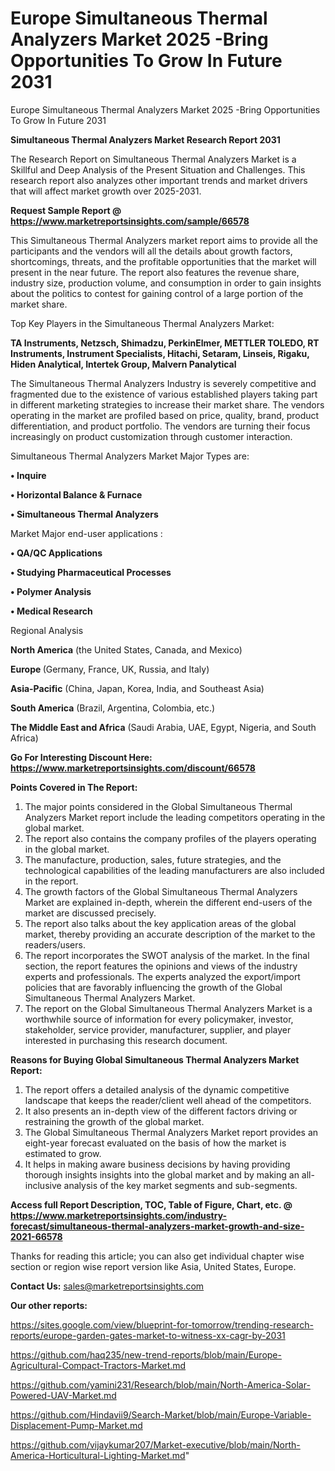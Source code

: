 # Europe Simultaneous Thermal Analyzers Market 2025 -Bring Opportunities To Grow In Future 2031
Europe Simultaneous Thermal Analyzers Market 2025 -Bring Opportunities To Grow In Future 2031

<strong>Simultaneous Thermal Analyzers Market Research Report 2031</strong>

The Research Report on Simultaneous Thermal Analyzers Market is a Skillful and Deep Analysis of the Present Situation and Challenges. This research report also analyzes other important trends and market drivers that will affect market growth over 2025-2031.

<strong>Request Sample Report @ <a href=https://www.marketreportsinsights.com/sample/66578>https://www.marketreportsinsights.com/sample/66578</a></strong>

This Simultaneous Thermal Analyzers market report aims to provide all the participants and the vendors will all the details about growth factors, shortcomings, threats, and the profitable opportunities that the market will present in the near future. The report also features the revenue share, industry size, production volume, and consumption in order to gain insights about the politics to contest for gaining control of a large portion of the market share.

Top Key Players in the Simultaneous Thermal Analyzers Market:

<strong>TA Instruments, Netzsch, Shimadzu, PerkinElmer, METTLER TOLEDO, RT Instruments, Instrument Specialists, Hitachi, Setaram, Linseis, Rigaku, Hiden Analytical, Intertek Group, Malvern Panalytical</strong>

The Simultaneous Thermal Analyzers Industry is severely competitive and fragmented due to the existence of various established players taking part in different marketing strategies to increase their market share. The vendors operating in the market are profiled based on price, quality, brand, product differentiation, and product portfolio. The vendors are turning their focus increasingly on product customization through customer interaction.

Simultaneous Thermal Analyzers Market Major Types are:

<strong>• Inquire

• Horizontal Balance & Furnace

• Simultaneous Thermal Analyzers</strong>

Market Major end-user applications :

<strong>• QA/QC Applications

• Studying Pharmaceutical Processes

• Polymer Analysis

• Medical Research</strong>

Regional Analysis

</u><strong><b>North America</b></strong> (the United States, Canada, and Mexico)

<strong><b>Europe </b></strong>(Germany, France, UK, Russia, and Italy)

<strong><b>Asia-Pacific</b></strong> (China, Japan, Korea, India, and Southeast Asia)

<strong><b>South America</b></strong> (Brazil, Argentina, Colombia, etc.)

<strong><b>The Middle East and Africa</b></strong> (Saudi Arabia, UAE, Egypt, Nigeria, and South Africa)

<strong>Go For Interesting Discount Here: <a href=https://www.marketreportsinsights.com/discount/66578>https://www.marketreportsinsights.com/discount/66578</a></strong>

<strong>Points Covered in The Report:</strong>
<ol>
  <li>The major points considered in the Global Simultaneous Thermal Analyzers Market report include the leading competitors operating in the global market.</li>
  <li>The report also contains the company profiles of the players operating in the global market.</li>
  <li>The manufacture, production, sales, future strategies, and the technological capabilities of the leading manufacturers are also included in the report.</li>
  <li>The growth factors of the Global Simultaneous Thermal Analyzers Market are explained in-depth, wherein the different end-users of the market are discussed precisely.</li>
  <li>The report also talks about the key application areas of the global market, thereby providing an accurate description of the market to the readers/users.</li>
  <li>The report incorporates the SWOT analysis of the market. In the final section, the report features the opinions and views of the industry experts and professionals. The experts analyzed the export/import policies that are favorably influencing the growth of the Global Simultaneous Thermal Analyzers Market.</li>
  <li>The report on the Global Simultaneous Thermal Analyzers Market is a worthwhile source of information for every policymaker, investor, stakeholder, service provider, manufacturer, supplier, and player interested in purchasing this research document.</li>
</ol>
<strong>Reasons for Buying Global Simultaneous Thermal Analyzers Market Report:</strong>

<ol>
  <li>The report offers a detailed analysis of the dynamic competitive landscape that keeps the reader/client well ahead of the competitors.</li>
  <li>It also presents an in-depth view of the different factors driving or restraining the growth of the global market.</li>
  <li>The Global Simultaneous Thermal Analyzers Market report provides an eight-year forecast evaluated on the basis of how the market is estimated to grow.</li>
  <li>It helps in making aware business decisions by having providing thorough insights insights into the global market and by making an all-inclusive analysis of the key market segments and sub-segments.</li>
</ol>
<strong>Access full Report Description, TOC, Table of Figure, Chart, etc. @ <a href=https://www.marketreportsinsights.com/industry-forecast/simultaneous-thermal-analyzers-market-growth-and-size-2021-66578>https://www.marketreportsinsights.com/industry-forecast/simultaneous-thermal-analyzers-market-growth-and-size-2021-66578</a></strong>


Thanks for reading this article; you can also get individual chapter wise section or region wise report version like Asia, United States, Europe.

<strong>Contact Us:</strong>
sales@marketreportsinsights.com

<strong>Our other reports:</strong>

<a href=https://sites.google.com/view/blueprint-for-tomorrow/trending-research-reports/europe-garden-gates-market-to-witness-xx-cagr-by-2031>https://sites.google.com/view/blueprint-for-tomorrow/trending-research-reports/europe-garden-gates-market-to-witness-xx-cagr-by-2031</a>

<a href=https://github.com/haq235/new-trend-reports/blob/main/Europe-Agricultural-Compact-Tractors-Market.md>https://github.com/haq235/new-trend-reports/blob/main/Europe-Agricultural-Compact-Tractors-Market.md</a>

<a href=https://github.com/yamini231/Research/blob/main/North-America-Solar-Powered-UAV-Market.md>https://github.com/yamini231/Research/blob/main/North-America-Solar-Powered-UAV-Market.md</a>

<a href=https://github.com/Hindavii9/Search-Market/blob/main/Europe-Variable-Displacement-Pump-Market.md>https://github.com/Hindavii9/Search-Market/blob/main/Europe-Variable-Displacement-Pump-Market.md</a>

<a href=https://github.com/vijaykumar207/Market-executive/blob/main/North-America-Horticultural-Lighting-Market.md>https://github.com/vijaykumar207/Market-executive/blob/main/North-America-Horticultural-Lighting-Market.md</a>"
